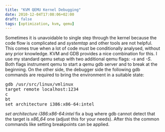 ```yaml
---
title: "KVM QEMU Kernel Debugging"
date: 2010-12-04T17:08:06+02:00
draft: false
tags: [optimization, kvm, qemu]
---
```


Sometimes it is unavoidable to single step through the kernel because the code
flow is complicated and *systemtap* and other tools are not helpful. This comes
true when a lot of code must be conditionally analysed, without any prior
knowledge. KVM and GDB provides a nice combination for this. I use my standard
qemu setup with two additional qemu flags: *-s* and *-S*. Both flags instrument
qemu to start a qemu gdb server and to break at the beginning. On the other
side, the debugger side the following gdb commands are required to bring the
environment in a suitable state:


<pre>
gdb /usr/src/linux/vmlinux
target remote localhost:1234
c
bt
set architecture i386:x86-64:intel
</pre>


*set architecture i386:x86-64:intel* fix a bug where gdb cannot detect that the
target is *x86\_64* one (adjust this for your needs). After this the common
commands like setting breakpoints can be applied.


